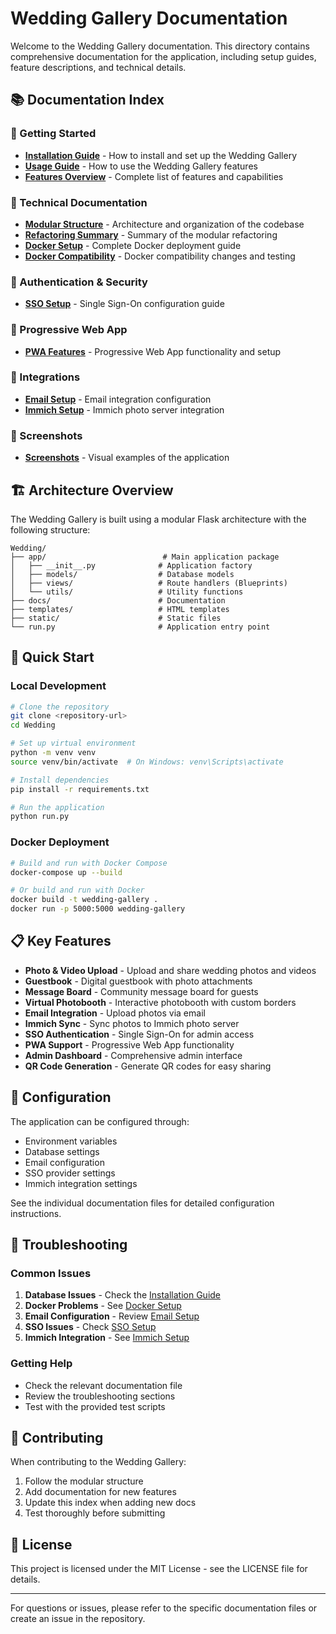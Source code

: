 # Wedding Gallery Documentation

Welcome to the Wedding Gallery documentation. This directory contains comprehensive documentation for the application, including setup guides, feature descriptions, and technical details.

## 📚 Documentation Index

### 🚀 Getting Started
- **[Installation Guide](installation.md)** - How to install and set up the Wedding Gallery
- **[Usage Guide](usage.md)** - How to use the Wedding Gallery features
- **[Features Overview](features.md)** - Complete list of features and capabilities

### 🔧 Technical Documentation
- **[Modular Structure](MODULAR_STRUCTURE.md)** - Architecture and organization of the codebase
- **[Refactoring Summary](REFACTORING_SUMMARY.md)** - Summary of the modular refactoring
- **[Docker Setup](DOCKER_SETUP.md)** - Complete Docker deployment guide
- **[Docker Compatibility](DOCKER_COMPATIBILITY.md)** - Docker compatibility changes and testing

### 🔐 Authentication & Security
- **[SSO Setup](sso_setup.md)** - Single Sign-On configuration guide

### 📱 Progressive Web App
- **[PWA Features](pwa.md)** - Progressive Web App functionality and setup

### 🔗 Integrations
- **[Email Setup](EMAIL_SETUP.md)** - Email integration configuration
- **[Immich Setup](IMMICH_SETUP.md)** - Immich photo server integration

### 📸 Screenshots
- **[Screenshots](screenshots/)** - Visual examples of the application

## 🏗️ Architecture Overview

The Wedding Gallery is built using a modular Flask architecture with the following structure:

```
Wedding/
├── app/                          # Main application package
│   ├── __init__.py              # Application factory
│   ├── models/                  # Database models
│   ├── views/                   # Route handlers (Blueprints)
│   └── utils/                   # Utility functions
├── docs/                        # Documentation
├── templates/                   # HTML templates
├── static/                      # Static files
└── run.py                       # Application entry point
```

## 🚀 Quick Start

### Local Development
```bash
# Clone the repository
git clone <repository-url>
cd Wedding

# Set up virtual environment
python -m venv venv
source venv/bin/activate  # On Windows: venv\Scripts\activate

# Install dependencies
pip install -r requirements.txt

# Run the application
python run.py
```

### Docker Deployment
```bash
# Build and run with Docker Compose
docker-compose up --build

# Or build and run with Docker
docker build -t wedding-gallery .
docker run -p 5000:5000 wedding-gallery
```

## 📋 Key Features

- **Photo & Video Upload** - Upload and share wedding photos and videos
- **Guestbook** - Digital guestbook with photo attachments
- **Message Board** - Community message board for guests
- **Virtual Photobooth** - Interactive photobooth with custom borders
- **Email Integration** - Upload photos via email
- **Immich Sync** - Sync photos to Immich photo server
- **SSO Authentication** - Single Sign-On for admin access
- **PWA Support** - Progressive Web App functionality
- **Admin Dashboard** - Comprehensive admin interface
- **QR Code Generation** - Generate QR codes for easy sharing

## 🔧 Configuration

The application can be configured through:
- Environment variables
- Database settings
- Email configuration
- SSO provider settings
- Immich integration settings

See the individual documentation files for detailed configuration instructions.

## 🐛 Troubleshooting

### Common Issues
1. **Database Issues** - Check the [Installation Guide](installation.md)
2. **Docker Problems** - See [Docker Setup](DOCKER_SETUP.md)
3. **Email Configuration** - Review [Email Setup](EMAIL_SETUP.md)
4. **SSO Issues** - Check [SSO Setup](sso_setup.md)
5. **Immich Integration** - See [Immich Setup](IMMICH_SETUP.md)

### Getting Help
- Check the relevant documentation file
- Review the troubleshooting sections
- Test with the provided test scripts

## 📝 Contributing

When contributing to the Wedding Gallery:

1. Follow the modular structure
2. Add documentation for new features
3. Update this index when adding new docs
4. Test thoroughly before submitting

## 📄 License

This project is licensed under the MIT License - see the LICENSE file for details.

---

For questions or issues, please refer to the specific documentation files or create an issue in the repository. 